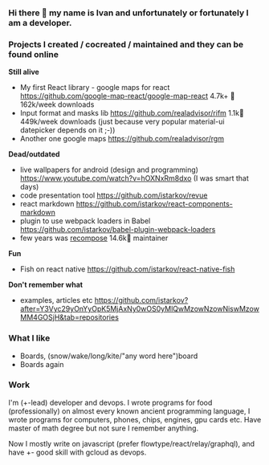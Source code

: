 ### Hi there 👋 my name is Ivan and unfortunately or fortunately I am a developer.

### Projects I created / cocreated / maintained and they can be found online

**Still alive**

- My first React library - google maps for react https://github.com/google-map-react/google-map-react 4.7k+ 🌟 162k/week downloads
- Input format and masks lib https://github.com/realadvisor/rifm 1.1k🌟 449k/week downloads (just because very popular material-ui datepicker depends on it ;-))
- Another one google maps https://github.com/realadvisor/rgm

**Dead/outdated**

- live wallpapers for android (design and programming) https://www.youtube.com/watch?v=hOXNxRm8dxo (I was smart that days)
- code presentation tool https://github.com/istarkov/revue
- react markdown https://github.com/istarkov/react-components-markdown
- plugin to use webpack loaders in Babel https://github.com/istarkov/babel-plugin-webpack-loaders
- few years was [recompose](https://github.com/acdlite/recompose) 14.6k🌟 maintainer

**Fun**

- Fish on react native https://github.com/istarkov/react-native-fish

**Don't remember what**

- examples, articles etc https://github.com/istarkov?after=Y3Vyc29yOnYyOpK5MjAxNy0wOS0yMlQwMzowNzowNiswMzowMM4GOSjH&tab=repositories

### What I like

- Boards, (snow/wake/long/kite/"any word here")board
- Boards again

### Work

I'm (+-lead) developer and devops. I wrote programs for food (professionally) on almost every known ancient programming language, I wrote programs for computers, phones, chips, engines, gpu cards etc. Have master of math degree but not sure I remember anything. 

Now I mostly write on javascript (prefer flowtype/react/relay/graphql), and have +- good skill with gcloud as devops.

